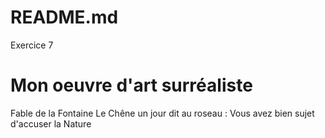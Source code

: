 # README.md
Exercice 7
# Mon oeuvre d'art surréaliste
Fable de la Fontaine
Le Chêne un jour dit au roseau :
Vous avez bien sujet d'accuser la Nature
